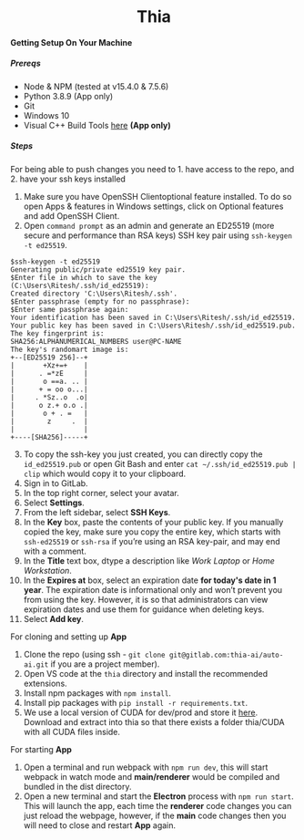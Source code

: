 <h1 align=center>Thia</h1>


#### Getting Setup On Your Machine
##### Prereqs
- Node & NPM (tested at v15.4.0 & 7.5.6)
- Python 3.8.9 (App only)
- Git
- Windows 10
- Visual C++ Build Tools [here](https://visualstudio.microsoft.com/thank-you-downloading-visual-studio-exp/?sku=BuildTools&rel=16 "Download link") **(App only)**

##### Steps

For being able to push changes you need to 1. have access to the repo, and 2. have your ssh keys installed

1. Make sure you have OpenSSH Clientoptional feature installed. To do so open Apps & features in Windows settings, click on Optional features and add OpenSSH Client.
2. Open `command prompt` as an admin and generate an ED25519 (more secure and performance than RSA keys) SSH key pair using `ssh-keygen -t ed25519`.

```shell
$ssh-keygen -t ed25519
Generating public/private ed25519 key pair.
$Enter file in which to save the key (C:\Users\Ritesh/.ssh/id_ed25519):
Created directory 'C:\Users\Ritesh/.ssh'.
$Enter passphrase (empty for no passphrase):
$Enter same passphrase again:
Your identification has been saved in C:\Users\Ritesh/.ssh/id_ed25519.
Your public key has been saved in C:\Users\Ritesh/.ssh/id_ed25519.pub.
The key fingerprint is:
SHA256:ALPHANUMERICAL_NUMBERS user@PC-NAME
The key's randomart image is:
+--[ED25519 256]--+
|       +Xz+=+    |
|      . =*zE     |
|       o ==a. .. |
|      + = oo o...|
|     . *Sz..o  .o|
|      o z.+ o.o .|
|       o + . =   |
|        z     .  |
|                 |
+----[SHA256]-----+
```
3. To copy the ssh-key you just created, you can directly copy the `id_ed25519.pub` or open Git Bash and enter `cat ~/.ssh/id_ed25519.pub | clip` which would copy it to your clipboard.
4. Sign in to GitLab.
5. In the top right corner, select your avatar.
6. Select **Settings**.
7. From the left sidebar, select **SSH Keys**.
8. In the **Key** box, paste the contents of your public key. If you manually copied the key, make sure you copy the entire key, which starts with `ssh-ed25519` or `ssh-rsa` if you’re using an RSA key-pair, and may end with a comment.
9. In the **Title** text box, dtype a description like *Work Laptop* or *Home Workstation*.
10. In the **Expires at** box, select an expiration date **for today's date in 1 year**. The expiration date is informational only and won’t prevent you from using the key. However, it is so that administrators can view expiration dates and use them for guidance when deleting keys.
11. Select **Add key**.

For cloning and setting up **App**

1. Clone the repo (using ssh - `git clone git@gitlab.com:thia-ai/auto-ai.git` if you are a project member).
2. Open VS code at the `thia` directory and install the recommended extensions.
3. Install npm packages with `npm install`.
5. Install pip packages with `pip install -r requirements.txt`.
6. We use a local version of CUDA for dev/prod and store it [here](https://drive.google.com/file/d/1O9fdHDXvDuA2Xz2wVxCS--EECazrqt_r/view?usp=sharing "Downlink to CUDA"). Download and extract into thia so that there exists a folder thia/CUDA with all CUDA files inside.

For starting **App**

1. Open a terminal and run webpack with `npm run dev`, this will start webpack in watch mode and **main/renderer** would be compiled and bundled in the dist directory.
2. Open a new terminal and start the **Electron** process with `npm run start`. This will launch the app, each time the **renderer** code changes you can just reload the webpage, however, if the **main** code changes then you will need to close and restart **App** again.
